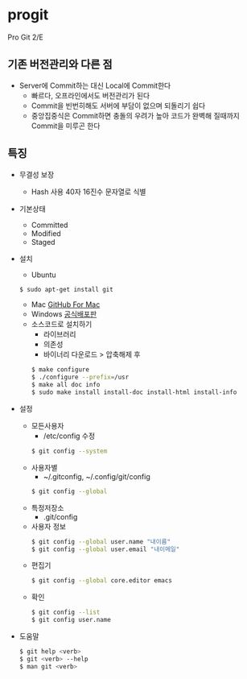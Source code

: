 # progit
Pro Git 2/E

##  기존 버전관리와 다른 점
* Server에 Commit하는 대신 Local에 Commit한다
    * 빠르다, 오프라인에서도 버전관리가 된다
    * Commit을 빈번히해도 서버에 부담이 없으며 되돌리기 쉽다
    * 중앙집중식은 Commit하면 충돌의 우려가 높아 코드가 완벽해 질때까지 Commit을 미루곤 한다

## 특징
* 무결성 보장
    * Hash 사용 40자 16진수 문자열로 식별

* 기본상태
    * Committed
    * Modified
    * Staged

* 설치
    * Ubuntu
    ```bash
    $ sudo apt-get install git
    ```
    * Mac
    [GitHub For Mac](http://mac.github.com)
    * Windows
    [공식배포판](http://git-scm.com/download/win)
    * 소스코드로 설치하기
        * 라이브러리
        * 의존성
        * 바이너리 다운로드 > 압축해제 후
        ```bash
        $ make configure
        $ ./configure --prefix=/usr
        $ make all doc info
        $ sudo make install install-doc install-html install-info
        ```

* 설정
    * 모든사용자
        * /etc/config 수정
        ```bash
        $ git config --system
        ```
    * 사용자별
        * ~/.gitconfig, ~/.config/git/config
        ```bash
        $ git config --global
        ```
    * 특정저장소
        * .git/config
    * 사용자 정보
        ```bash
        $ git config --global user.name "내이름"
        $ git config --global user.email "내이메일"
        ```
    * 편집기
        ```bash
        $ git config --global core.editor emacs
        ```
    * 확인
        ```bash
        $ git config --list
        $ git config user.name
        ```

* 도움말
    ```bash
    $ git help <verb>
    $ git <verb> --help
    $ man git <verb>
    ```



